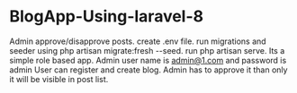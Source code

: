 # BlogApp-Using-laravel-8
Admin approve/disapprove posts.
create .env  file.
run migrations and seeder using php artisan migrate:fresh --seed.
run php artisan serve.
Its a simple role based app. Admin user name is admin@1.com and password is admin
User can register and create blog.
Admin has to approve it than only it will be visible in post list.
